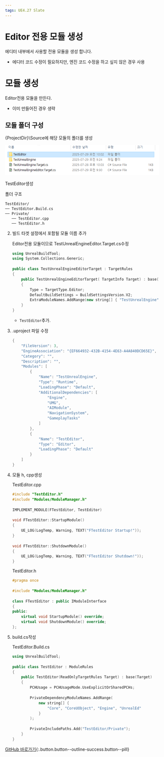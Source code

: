 ```yaml
---
tags: UE4.27 Slate
---
```



# Editor 전용 모듈 생성

에디터 내부에서 사용할 전용 모듈을 생성 합니다.

- 에디터 코드 수정이 필요하지만, 엔진 코드 수정을 하고 싶지 않은 경우 사용

# 모듈 생성

Editor전용 모듈을 만든다.

- 이미 만들어진 경우 생략

## 모듈 폴더 구성
{ProjectDir}\Source에 해당 모듈의 폴더를 생성

![image.png](/image/UE4.27/Editor.png)

 TestEditor생성

폴더 구조
```
TestEditor/
── TestEditor.Build.cs
── Private/
   ── TestEditor.cpp
   ── TestEditor.h
```
2. 빌드 타겟 설정에서 포함될 모듈 이름 추가
    
    Editor전용 모듈이므로 TestUnrealEngineEditor.Target.cs수정
    
    ```cpp
    using UnrealBuildTool;
    using System.Collections.Generic;
    
    public class TestUnrealEngineEditorTarget : TargetRules
    {
        public TestUnrealEngineEditorTarget( TargetInfo Target) : base(Target)
        {
            Type = TargetType.Editor;
            DefaultBuildSettings = BuildSettingsVersion.V2;
            ExtraModuleNames.AddRange(new string[] { "TestUnrealEngine", "TestEditor" });
        }
    }
    
    ```
    
    - `TestEditor`추가.
3. .uproject 파일 수정
    
    ```cpp
    {
    	"FileVersion": 3,
    	"EngineAssociation": "{EF664932-432B-4154-4E63-A4A840DCD65E}",
    	"Category": "",
    	"Description": "",
    	"Modules": [
    		{
    			"Name": "TestUnrealEngine",
    			"Type": "Runtime",
    			"LoadingPhase": "Default",
    			"AdditionalDependencies": [
    				"Engine",
    				"UMG",
    				"AIModule",
    				"NavigationSystem",
    				"GameplayTasks"
    			]
    		},
    		{
    			"Name": "TestEditor",
    			"Type": "Editor",
    			"LoadingPhase": "Default"
    		}
    	]
    }
    ```
    
4. 모듈 h, cpp생성
    
    TestEditor.cpp
    
    ```cpp
    #include "TestEditor.h"
    #include "Modules/ModuleManager.h"
    
    IMPLEMENT_MODULE(FTestEditor, TestEditor)
    
    void FTestEditor::StartupModule()
    {
        UE_LOG(LogTemp, Warning, TEXT("FTestEditor Startup!"));
    }
    
    void FTestEditor::ShutdownModule()
    {
        UE_LOG(LogTemp, Warning, TEXT("FTestEditor Shutdown!"));
    }
    ```
    
    TestEditor.h
    
    ```cpp
    #pragma once
    
    #include "Modules/ModuleManager.h"
    
    class FTestEditor : public IModuleInterface
    {
    public:
        virtual void StartupModule() override;
        virtual void ShutdownModule() override;
    };
    ```
    
5. build.cs작성
    
    TestEditor.Build.cs
    
    ```cpp
    using UnrealBuildTool;
    
    public class TestEditor : ModuleRules
    {
        public TestEditor(ReadOnlyTargetRules Target) : base(Target)
        {
            PCHUsage = PCHUsageMode.UseExplicitOrSharedPCHs;
    
            PrivateDependencyModuleNames.AddRange(
                new string[] {
                    "Core", "CoreUObject", "Engine", "UnrealEd"
                }
            );
    
            PrivateIncludePaths.Add("TestEditor/Private");
        }
    }
    ```
    

[GitHub 바로가기](https://github.com/jsuk10/PracticetUnrealEngine/commit/13ea92de3fb4917d0afb3441363873b78525a6e3){:.button.button--outline-success.button--pill}